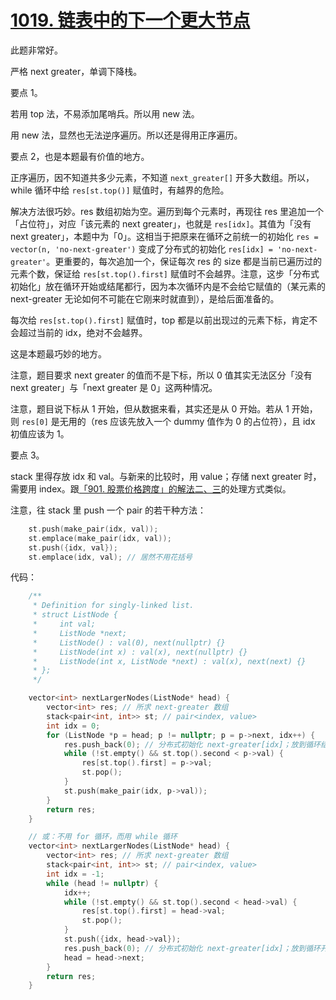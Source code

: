 # [1019. 链表中的下一个更大节点](https://leetcode.cn/problems/next-greater-node-in-linked-list)

此题非常好。

严格 next greater，单调下降栈。

要点 1。

若用 top 法，不易添加尾哨兵。所以用 new 法。

用 new 法，显然也无法逆序遍历。所以还是得用正序遍历。

要点 2，也是本题最有价值的地方。

正序遍历，因不知道共多少元素，不知道 `next_greater[]` 开多大数组。所以，while 循环中给 `res[st.top()]` 赋值时，有越界的危险。

解决方法很巧妙。res 数组初始为空。遍历到每个元素时，再现往 res 里追加一个「占位符」，对应「该元素的 next greater」，也就是 `res[idx]`。其值为「没有 next greater」，本题中为「0」。这相当于把原来在循环之前统一的初始化 `res = vector(n, 'no-next-greater')` 变成了分布式的初始化 `res[idx] = 'no-next-greater'`。更重要的，每次追加一个，保证每次 res 的 size 都是当前已遍历过的元素个数，保证给 `res[st.top().first]` 赋值时不会越界。注意，这步「分布式初始化」放在循环开始或结尾都行，因为本次循环内是不会给它赋值的（某元素的 next-greater 无论如何不可能在它刚来时就直到），是给后面准备的。

每次给 `res[st.top().first]` 赋值时，top 都是以前出现过的元素下标，肯定不会超过当前的 idx，绝对不会越界。

这是本题最巧妙的地方。

注意，题目要求 next greater 的值而不是下标，所以 0 值其实无法区分「没有 next greater」与「next greater 是 0」这两种情况。

注意，题目说下标从 1 开始，但从数据来看，其实还是从 0 开始。若从 1 开始，则 `res[0]` 是无用的（res 应该先放入一个 dummy 值作为 0 的占位符），且 idx 初值应该为 1。

要点 3。

stack 里得存放 idx 和 val。与新来的比较时，用 value；存储 next greater 时，需要用 index。跟[「901. 股票价格跨度」的解法二、三](leet-901-股票价格跨度.md)的处理方式类似。

注意，往 stack 里 push 一个 pair 的若干种方法：

```cpp
    st.push(make_pair(idx, val));
    st.emplace(make_pair(idx, val));
    st.push({idx, val});
    st.emplace(idx, val); // 居然不用花括号
```

代码：

```cpp
    /**
     * Definition for singly-linked list.
     * struct ListNode {
     *     int val;
     *     ListNode *next;
     *     ListNode() : val(0), next(nullptr) {}
     *     ListNode(int x) : val(x), next(nullptr) {}
     *     ListNode(int x, ListNode *next) : val(x), next(next) {}
     * };
     */

    vector<int> nextLargerNodes(ListNode* head) {
        vector<int> res; // 所求 next-greater 数组
        stack<pair<int, int>> st; // pair<index, value>
        int idx = 0;
        for (ListNode *p = head; p != nullptr; p = p->next, idx++) {
            res.push_back(0); // 分布式初始化 next-greater[idx]；放到循环结尾
            while (!st.empty() && st.top().second < p->val) {
                res[st.top().first] = p->val;
                st.pop();
            }
            st.push(make_pair(idx, p->val));
        }
        return res;
    }

    // 或：不用 for 循环，而用 while 循环
    vector<int> nextLargerNodes(ListNode* head) {
        vector<int> res; // 所求 next-greater 数组
        stack<pair<int, int>> st; // pair<index, value>
        int idx = -1;
        while (head != nullptr) {
            idx++;
            while (!st.empty() && st.top().second < head->val) {
                res[st.top().first] = head->val;
                st.pop();
            }
            st.push({idx, head->val});
            res.push_back(0); // 分布式初始化 next-greater[idx]；放到循环开始也行
            head = head->next;
        }
        return res;
    }
```
